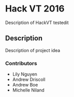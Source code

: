 # Hack VT 2016

Description of HackVT
testedit

## Description

Description of project idea

### Contributors

* Lily Nguyen
* Andrew Driscoll
* Andrew Boe
* Michelle Niland
